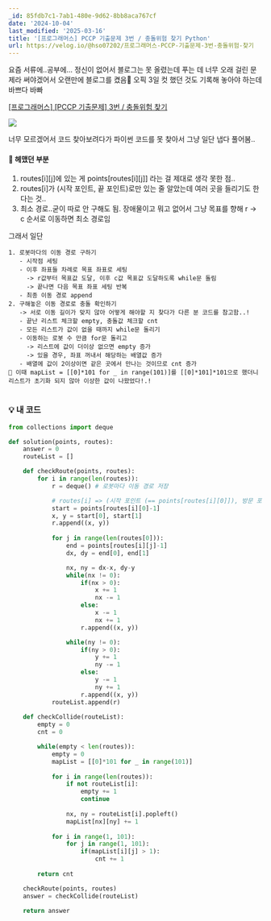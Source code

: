 ```yaml
---
_id: 85fdb7c1-7ab1-480e-9d62-8bb8aca767cf
date: '2024-10-04'
last_modified: '2025-03-16'
title: '[프로그래머스] PCCP 기출문제 3번 / 충돌위험 찾기 Python'
url: https://velog.io/@hso07202/프로그래머스-PCCP-기출문제-3번-충돌위험-찾기
---
```


요즘 서류에..공부에... 정신이 없어서 블로그는 못 올렸는데 푸는 데 너무 오래 걸린 문제라 써야겠어서 오랜만에 블로그를 켰음🤯 오픽 3일 컷 했던 것도 기록해 놓아야 하는데 바쁘다 바빠
 
[[프로그래머스] [PCCP 기출문제] 3번 / 충돌위험 찾기](https://school.programmers.co.kr/learn/courses/30/lessons/340211)

![](https://velog.velcdn.com/images/hso07202/post/8105c31b-1fbf-42dd-9e9b-e8e90d6c27ff/image.png)

너무 모르겠어서 코드 찾아보려다가 파이썬 코드를 못 찾아서 그냥 일단 냅다 풀어봄..

#### 📕 헤맸던 부분
1. routes[i][j]에 있는 게 points[routes[i][j]] 라는 걸 제대로 생각 못한 점..
2. routes[i]가 (시작 포인트, 끝 포인트)로만 있는 줄 알았는데 여러 곳을 들리기도 한다는 것..
3. 최소 경로..굳이 따로 안 구해도 됨. 장애물이고 뭐고 없어서 그냥 목표를 향해 r -> c 순서로 이동하면 최소 경로임

그래서 일단
```
1. 로봇마다의 이동 경로 구하기
   - 시작점 세팅
   - 이후 좌표들 차례로 목표 좌표로 세팅
     -> r값부터 목표값 도달, 이후 c값 목표값 도달하도록 while문 돌림
     -> 끝나면 다음 목표 좌표 세팅 반복
   - 최종 이동 경로 append
2. 구해놓은 이동 경로로 충돌 확인하기
   -> 서로 이동 길이가 맞지 않아 어떻게 해야할 지 찾다가 다른 분 코드를 참고함..!
   - 끝난 리스트 체크할 empty, 충돌값 체크할 cnt
   - 모든 리스트가 값이 없을 때까지 while문 돌리기
   - 이동하는 로봇 수 만큼 for문 돌리고
     -> 리스트에 값이 더이상 없으면 empty 증가
     -> 있을 경우, 좌표 꺼내서 해당하는 배열값 증가
   - 배열에 값이 2이상이면 같은 곳에서 만나는 것이므로 cnt 증가
📕 이때 mapList = [[0]*101 for _ in range(101)]를 [[0]*101]*101으로 했더니 리스트가 초기화 되지 않아 이상한 값이 나왔었다!.!
      
```

### 💡 내 코드
```python
from collections import deque

def solution(points, routes):
    answer = 0
    routeList = []

    def checkRoute(points, routes):
        for i in range(len(routes)):
            r = deque() # 로봇마다 이동 경로 저장

            # routes[i] => (시작 포인트 (== points[routes[i][0]]), 방문 포인트, ... , 끝 포인트)
            start = points[routes[i][0]-1]
            x, y = start[0], start[1]
            r.append((x, y))
            
            for j in range(len(routes[0])):
                end = points[routes[i][j]-1]
                dx, dy = end[0], end[1]

                nx, ny = dx-x, dy-y
                while(nx != 0):
                    if(nx > 0):
                        x += 1
                        nx -= 1
                    else:
                        x -= 1
                        nx += 1
                    r.append((x, y))

                while(ny != 0):
                    if(ny > 0):
                        y += 1
                        ny -= 1
                    else:
                        y -= 1
                        ny += 1
                    r.append((x, y))
            routeList.append(r)
    
    def checkCollide(routeList):
        empty = 0
        cnt = 0

        while(empty < len(routes)):
            empty = 0
            mapList = [[0]*101 for _ in range(101)]
            
            for i in range(len(routes)):
                if not routeList[i]:
                    empty += 1
                    continue
                
                nx, ny = routeList[i].popleft()
                mapList[nx][ny] += 1
            
            for i in range(1, 101):
                for j in range(1, 101):
                    if(mapList[i][j] > 1):
                        cnt += 1
            
        return cnt

    checkRoute(points, routes)
    answer = checkCollide(routeList)

    return answer
```